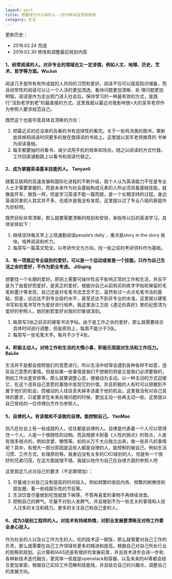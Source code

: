 ```yaml
---
layout: post
title: 想要成为什么样的人--2019年初反思和规划
category: 生活
---
```


更新历史：

- 2019.02.24 完成
- 2019.02.30 修改和调整最后规划内容

#### 1、经常阅读的人。对非专业的领域也又一定涉猎，例如人文、地理、历史、艺术、哲学等方面。WuJun

   阅读几乎是所有有所成就的人共同的习惯和爱好。阅读不仅可以提高知识储备，而且经常性的阅读可以让一个人活的更加清透。看待问题更加清晰、处
理问题更加明智。阅读是作为走出校门进入社会后，保持学习的一种最有效的方式，是践行“活到老学到老”的最直接的方式。这里我就以最近对我影响很>大的吴军老师作为参照人要求规范自己。

既然这个也是毕竟具体且清晰的方向：
1. 把最近买的还没来的及看的书有选择性的看完。关于一些鸡汤类的图书，果断放弃掉把阅读时间更多的放在值得读的书局上。这里就以吴军老师推荐的
书单为阅读基础。
2. 每天都要抽时间看书，减少试用手机的频率和场合。随之以阅读的方式代替。工作回家通勤路上以看书和阅读代替之。

#### 2、成为掌握英语基本技能的人。 Tanyanli
  随着互联网的高速发展和国际化进程的不断升级，我个人认为英语能力不在是专业人士才需要掌握的，而是未来作为社会基础构成元素的人所必须具备基础技能。就像是开车、做饭一样。但是学习英语不能一蹴而就，是一个长期坚持的过程。身边英语厉害的人其实并不多，也或许是我没有发现，这里就以过了专业八级的表姐作为目标吧。

既然目标非常清晰，那么就要需要清晰的规划和安排，来指导以后的英语学习。具体安排如下：
 1. 继续坚持每天早上上班通勤阅读people’s daliy ，重点是story in the story 板块。培养阅读和听力。
 2. 每周写一篇英文短文。以考研作文为方向。找一些之前的考研资料作为基础。

#### 3、有一项接近专业级别的爱好。可以是一个运动或者是一个技能。只作为自己生活之余的爱好，不作为职业考虑。 JiSiqing
   想要找一个长期的爱好。原则上需要可操作性且不影响正常的工作和生活，并且不是为了由爱好而爱好，是真正的爱好。根据对自己从前购买的练字字帖和保留的毛笔和墨汁等发现，自己还是对毛笔书法念念不忘，虽然有过一点点毛笔书法的基础，但是，远远达不到专业级的水平，甚至还达不到非专业的水准。这里就以硬笔书写和毛笔书写作为爱好进行培养。我这里浙江卫视《遇见你真好》里的纪思清为爱好的参照人，她的射箭爱好对我的印象很深刻。
   
1. 每周写3张之前买的硬笔书法字帖。由于是工作之余的爱好，那么就需要结合具体时间进行调整，但是原则上，每周不能少于3张。
2. 每周写一张毛笔大字。每月不少于4张。

#### 4、积极主动人。对待工作和生活的大情小事，积极乐观面对生活和工作压力。 BaiJie
生活并不是都会按照我们的意愿进行。所以生活中经常会遇到各种各样不如意，违反自己意愿的事情。但是如果一些事情是我们不想做的但是又是我们必须要做的，例如工作出差安排等。那么就要调整心态，便被动为主动。以一种主动的方式迎接它，在这个违背自己意愿的事情中发现它的价值。并且积极的人有时可以把握到不属于他们的机会。而被动的人往往丢失掉本该属于他的机会。这里我没有对自己具体的要求，只是要求在未来处理问题的时候，更加主动一些再主动一些。这里就以自己曾经的一位师傅白杰作为参照人。

#### 5、自律的人。有该做和不该做的自律。能控制自己。 YanMao
但凡在社会上有一些成就的人，往往都是自律的人。自律是代表着一个人可以管得住一个人。人是一个很随性的动物。而且根据卡耐基《人性的弱点》的观点，人是有很多弱点的，例如贪婪、懒惰等。如何从万千大众独立出来，做一些非凡的事情呢？其中，有很大一部分原因是这些人都是自律的人，能控制的做自己。例如生活习惯、工作方式、处理原则等。我身边没有太多的CXO级别的人，但是有一个很好的兄弟闫茂，在这方面就很不错。我就以他作为自己在自律方面的参照人吧
   
这里我定几点对自己的要求（不定期增加）：
1. 尽量减少对自己没有提高的时间投入。例如频繁的收拾内务、频繁的刷微信和朋友圈、看一些纯娱乐性的节目等。
2. 生活饮食尽量做到吃饱就放下碗筷，不管再喜爱的事物不再继续进食。
3. 控制自己的脾气。尽量不对别人发脾气，并且做到不为一些无关的事情和人投入过多的关注和精力。更多的关注自己和自己爱的人。

#### 6、成为3级别工程师的人。对技术有持续热情，对职业发展要清晰且对待工作要全身心投入。 
  作为社会的人以及以工作为生的人。吃的技术这一碗饭，那么就需要对自己工作的负责，那么就需要在自己工作领域有更多的精进和提高。根据自己对自己所处行业的观察和规划。云计算和IAAS还是有很好的发展前景，并且技术进步会进一步和各种新技术迭代融合，更具体一些就是openstack和容器、以及未来的AI等都会结合更加紧密。根据自己实际工作范畴和技能栈，并且结合自己的兴趣点，调整自己的发展方向。


